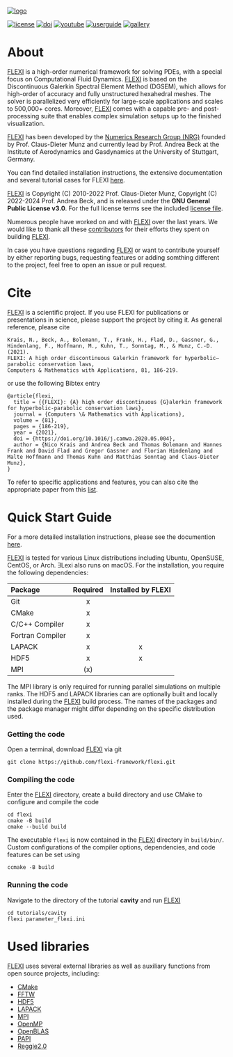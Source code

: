 [![logo](https://numericsresearchgroup.org/images/icons/flexi.svg "FLEXI")][flexi]


[![license](https://img.shields.io/github/license/flexi-framework/flexi.svg?maxAge=2592000 "GPL-3.0 License")](LICENSE.md)
[![doi](https://img.shields.io/badge/DOI-10.1016/j.camwa.2020.05.004-blue "DOI")](https://doi.org/10.1016/j.camwa.2020.05.004)
[![youtube](https://img.shields.io/badge/YouTube-red?logo=youtube "YouTube")](https://www.youtube.com/@nrgiag8633)
[![userguide](https://img.shields.io/badge/Userguide-silver "Userguide")][userguide]
[![gallery](https://img.shields.io/badge/Gallery-teal "Gallery")][gallery]

# About

[FLEXI][flexi] is a high-order numerical framework for solving PDEs, with a special focus on Computational Fluid Dynamics. [FLEXI][flexi] is based on the Discontinuous Galerkin Spectral Element Method (DGSEM), which allows for high-order of accuracy and fully unstructured hexahedral meshes. The solver is parallelized very efficiently for large-scale applications and scales to 500,000+ cores. Moreover, [FLEXI][flexi] comes with a capable pre- and post-processing suite that enables complex simulation setups up to the finished visualization.

[FLEXI][flexi] has been developed by the [Numerics Research Group (NRG)][nrg] founded by Prof. Claus-Dieter Munz and currently lead by Prof. Andrea Beck at the Institute of Aerodynamics and Gasdynamics at the University of Stuttgart, Germany.

You can find detailed installation instructions, the extensive documentation and several tutorial cases for FLEXI [here][flexi].

[FLEXI][flexi] is Copyright (C) 2010-2022 Prof. Claus-Dieter Munz, Copyright (C) 2022-2024 Prof. Andrea Beck, and is released under the **GNU General Public License v3.0**. For the full license terms see the included [license file](LICENSE.md).

Numerous people have worked on and with [FLEXI][flexi] over the last years. We would like to thank all these [contributors](CONTRIBUTORS.md) for their efforts they spent on building [FLEXI][flexi].
 
In case you have questions regarding [FLEXI][flexi] or want to contribute yourself by either reporting bugs, requesting features or adding somthing different to the project, feel free to open an issue or pull request.

# Cite
[FLEXI][flexi] is a scientific project. If you use FLEXI for publications or presentations in science, please support the project by citing it. As general reference, please cite
```
Krais, N., Beck, A., Bolemann, T., Frank, H., Flad, D., Gassner, G., Hindenlang, F., Hoffmann, M., Kuhn, T., Sonntag, M., & Munz, C.-D. (2021).
FLEXI: A high order discontinuous Galerkin framework for hyperbolic–parabolic conservation laws,
Computers & Mathematics with Applications, 81, 186-219.
```
or use the following Bibtex entry

    @article{flexi,
      title = {{FLEXI}: {A} high order discontinuous {G}alerkin framework for hyperbolic-parabolic conservation laws},
      journal = {Computers \& Mathematics with Applications},
      volume = {81},
      pages = {186-219},
      year = {2021},
      doi = {https://doi.org/10.1016/j.camwa.2020.05.004},
      author = {Nico Krais and Andrea Beck and Thomas Bolemann and Hannes Frank and David Flad and Gregor Gassner and Florian Hindenlang and Malte Hoffmann and Thomas Kuhn and Matthias Sonntag and Claus-Dieter Munz},
    }

To refer to specific applications and features, you can also cite the appropriate paper from this [list][publications].

# Quick Start Guide
For a more detailed installation instructions, please see the documention [here][userguide].

[FLEXI][flexi] is tested for various Linux distributions including Ubuntu, OpenSUSE, CentOS, or Arch. ƎLexi also runs on macOS. For the installation, you require the following dependencies:

| Package          | Required | Installed by FLEXI |
|:-----------------|:--------:|:------------------:|
| Git              |      x   |                    |
| CMake            |      x   |                    |
| C/C++ Compiler   |      x   |                    |
| Fortran Compiler |      x   |                    |
| LAPACK           |      x   |      x             |
| HDF5             |      x   |      x             |
| MPI              |     (x)  |                    |

The MPI library is only required for running parallel simulations on multiple ranks. The HDF5 and LAPACK libraries can are optionally built and locally installed during the [FLEXI][flexi] build process. The names of the packages and the package manager might differ depending on the specific distribution used.

### Getting the code
Open a terminal, download [FLEXI][flexi] via git

    git clone https://github.com/flexi-framework/flexi.git

### Compiling the code
Enter the [FLEXI][flexi] directory, create a build directory and use CMake to configure and compile the code

    cd flexi
    cmake -B build
    cmake --build build

The executable `flexi` is now contained in the [FLEXI][flexi] directory in `build/bin/`. Custom configurations of the compiler options, dependencies, and code features can be set using

    ccmake -B build

### Running the code
Navigate to the directory of the tutorial **cavity** and run [FLEXI][flexi]

    cd tutorials/cavity
    flexi parameter_flexi.ini

# Used libraries
[FLEXI][flexi] uses several external libraries as well as auxiliary functions from open source projects, including:
* [CMake](https://cmake.org)
* [FFTW](https://www.fftw.org)
* [HDF5](https://www.hdfgroup.org)
* [LAPACK](https://www.netlib.org/lapack)
* [MPI](https://www.mcs.anl.gov/research/projects/mpi)
* [OpenMP](https://www.openmp.org)
* [OpenBLAS](https://www.openblas.net)
* [PAPI](https://icl.cs.utk.edu/papi)
* [Reggie2.0](https://github.com/reggie-framework/reggie2.0)

[nrg]:           https://numericsresearchgroup.org/index.html
[flexi]:         https://numericsresearchgroup.org/flexi_index.html
[publications]:  https://numericsresearchgroup.org/publications.html#services
[userguide]:     https://numericsresearchgroup.org/userguide/userguide.pdf
[gallery]:       https://numericsresearchgroup.org/gallery.html#portfolio
[youtube]:       https://www.youtube.com/@nrgiag8633 
